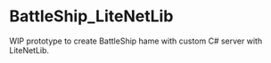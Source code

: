 # BattleShip_LiteNetLib
WIP prototype to create BattleShip hame with custom C# server with LiteNetLib.
